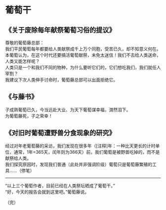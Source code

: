 # 葡萄干  
  
  
## 《关于废除每年献祭葡萄习俗的提议》  
尊敬的葡萄藤总部：  
我们平民葡萄每年都要给人类献祭成千上万个同胞，受苦已久，却不知意义何在。  
本葡萄认为，在这个时代还要搞活葡萄献祭，未免太迷信！我们不去给人类送命，人类又能怎样呢？  
人类只是一个和我们不同的物种，为什么要听它们的，它们想吃我们，我们就任人宰割？  
我建议下次人类伸手讨命时，葡萄藤总部可以出面拒绝它。  
  
## 《与藤书》  
子成熟葡萄已久，今当远赴大业、为天下葡萄谋幸福，潸然泪下。  
为葡萄藤死，子之荣幸！  
  
## 《对旧时葡萄遭野兽分食现象的研究》  
经过对年老葡萄藤的采访，我们发现在很多年（[注释]年：一种比天更长的计时单位，通常，1年=365天，闰年则为366天）前，我们葡萄是被野兽吃掉的，而不是献祭给人类。   
我们探究原因时，发现我们普通（此处并非强调阶级）葡萄只是葡萄藤繁殖的工具……（停笔）  
  
 ---
“以上三个葡萄作者，目前已经在人类祭坛晒成了葡萄干。”  
“好，今天的报告会就到这里吧。”葡萄藤说。  
  
（完）  

